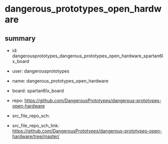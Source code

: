 # dangerous_prototypes_open_hardware
 
## summary 
* id: dangerousprototypes_dangerous_prototypes_open_hardware_spartan6lx_board
* user: dangerousprototypes
* name: dangerous_prototypes_open_hardware
* board: spartan6lx_board
* repo: https://github.com/DangerousPrototypes/dangerous-prototypes-open-hardware



* src_file_repo_sch: 
* src_file_repo_sch_link: https://github.com/DangerousPrototypes/dangerous-prototypes-open-hardware/tree/master/






